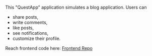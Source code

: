 This "QuestApp" application simulates a blog application. 
Users can 
* share posts, 
* write comments, 
* like posts, 
* see notifications, 
* customize their profile.

Reach frontend code here: [Frontend Repo](https://github.com/halilerkan-cs/questapp-frontend)
